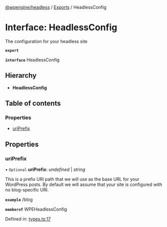 [@wpengine/headless](../README.md) / [Exports](../modules.md) / HeadlessConfig

# Interface: HeadlessConfig

The configuration for your headless site

**`export`** 

**`interface`** HeadlessConfig

## Hierarchy

* **HeadlessConfig**

## Table of contents

### Properties

- [uriPrefix](headlessconfig.md#uriprefix)

## Properties

### uriPrefix

• `Optional` **uriPrefix**: *undefined* \| *string*

This is a prefix URI path that we will use as the base URL for your WordPress posts.
By default we will assume that your site is configured with no blog-specific URI.

**`example`** /blog

**`memberof`** WPEHeadlessConfig

Defined in: [types.ts:17](https://github.com/wpengine/headless-framework/blob/9e3ac37/packages/headless/src/types.ts#L17)
